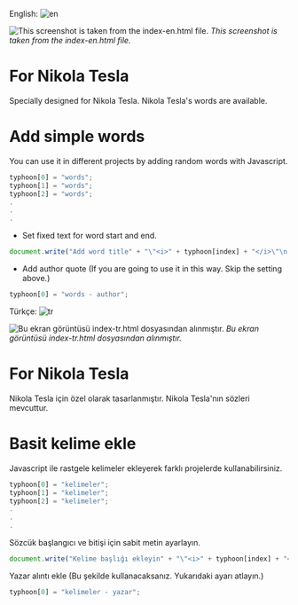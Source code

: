 English: ![en](https://user-images.githubusercontent.com/69988594/111467715-d155a700-8735-11eb-8164-438335e50276.png)

![This screenshot is taken from the index-en.html file.](https://user-images.githubusercontent.com/69988594/111467993-21346e00-8736-11eb-9e63-42c441128878.PNG)
_This screenshot is taken from the index-en.html file._

# For Nikola Tesla
Specially designed for Nikola Tesla. Nikola Tesla's words are available.
 
# Add simple words
 You can use it in different projects by adding random words with Javascript.

```javascript
typhoon[0] = "words";
typhoon[1] = "words";
typhoon[2] = "words";
.
.
.
```

- Set fixed text for word start and end.
```javascript
document.write("Add word title" + "\"<i>" + typhoon[index] + "</i>\"\n word ending text");
```

- Add author quote (If you are going to use it in this way. Skip the setting above.)
```javascript
typhoon[0] = "words - author";
```


Türkçe: ![tr](https://user-images.githubusercontent.com/69988594/111467688-c7cc3f00-8735-11eb-8345-b62612860ddd.png)

![Bu ekran görüntüsü index-tr.html dosyasından alınmıştır.](https://user-images.githubusercontent.com/69988594/111468063-36a99800-8736-11eb-8b5a-204326c5c8ce.PNG)
_Bu ekran görüntüsü index-tr.html dosyasından alınmıştır._

# For Nikola Tesla
Nikola Tesla için özel olarak tasarlanmıştır. Nikola Tesla'nın sözleri mevcuttur. 
 
# Basit kelime ekle
Javascript ile rastgele kelimeler ekleyerek farklı projelerde kullanabilirsiniz.

```javascript
typhoon[0] = "kelimeler";
typhoon[1] = "kelimeler";
typhoon[2] = "kelimeler";
.
.
.
```

Sözcük başlangıcı ve bitişi için sabit metin ayarlayın.
```javascript
document.write("Kelime başlığı ekleyin" + "\"<i>" + typhoon[index] + "</i>\"\n kelime biten metin");
```

Yazar alıntı ekle  (Bu şekilde kullanacaksanız. Yukarıdaki ayarı atlayın.)
```javascript
typhoon[0] = "kelimeler - yazar";
```
